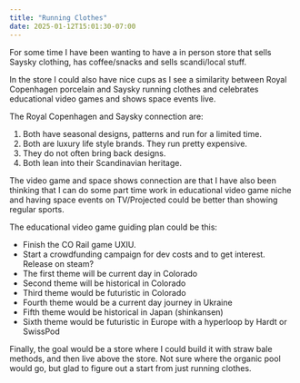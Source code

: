 ```yaml
---
title: "Running Clothes"
date: 2025-01-12T15:01:30-07:00
---
```

For some time I have been wanting to have a in person store that sells Saysky clothing, has coffee/snacks and sells scandi/local stuff.

In the store I could also have nice cups as I see a similarity between Royal Copenhagen porcelain and Saysky running clothes and celebrates educational video games and shows space events live.

The Royal Copenhagen and Saysky connection are:

1. Both have seasonal designs, patterns and run for a limited time.
2. Both are luxury life style brands. They run pretty expensive. 
3. They do not often bring back designs.
4. Both lean into their Scandinavian heritage. 

The video game and space shows connection are that I have also been thinking that I can do some part time work in educational video game niche and having space events on TV/Projected could be better than showing regular sports. 

The educational video game guiding plan could be this: 

- Finish the CO Rail game UXIU. 
- Start a crowdfunding campaign for dev costs and to get interest. Release on steam?
- The first theme will be current day in Colorado
- Second theme will be historical in Colorado
- Third theme would be futuristic in Colorado
- Fourth theme would be a current day journey in Ukraine  
- Fifth theme would be historical in Japan (shinkansen)
- Sixth theme would be futuristic in Europe with a hyperloop by Hardt or SwissPod

Finally, the goal would be a store where I could build it with straw bale methods, and then live above the store. Not sure where the organic pool would go, but glad to figure out a start from just running clothes. 



